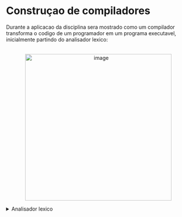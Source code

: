 <h1>Construçao de compiladores</h1>
Durante a aplicacao da disciplina sera mostrado como um compilador transforma o codigo de um programador em um programa executavel, inicialmente partindo do analisador lexico:
<br><br>
<p align="center">
  <img width="400" alt="image" src="https://user-images.githubusercontent.com/66230142/215908146-3b4ac008-38f1-46f0-9b74-957ff7a20269.png">
</p>

<details>
  <summary>Analisador lexico</summary>
  
</details>
